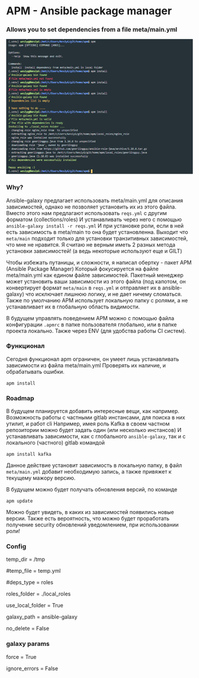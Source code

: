 # APM - Ansible package manager

### Allows you to set dependencies from a file meta/main.yml

![alt text](https://github.com/WeslyG/apm/blob/master/etc/screen.png?raw=true)


### Why?

Ansible-galaxy предлагает использовать meta/main.yml для описания зависимостей, однако не позволяет
установить их из этого файла. Вместо этого нам предлагают использовать `reqs.yml` с другим форматом (collections/roles)
И устанавливать через него с помощью `ansible-galaxy install -r reqs.yml`
И при установке роли, если в ней есть зависимость в meta/main то она будет установленна. Выходит
что `meta/main` подходит только для установки транзитивных зависимостей, что мне не нравится.
Я считаю не верным иметь 2 разных метода установки зависимостей! (а ведь некоторые используют еще и GILT)

Чтобы избежать путаницы, и сложности, я написал обертку -  пакет APM (Ansible Package Manager)
Который фокусируется на файле meta/main.yml как едином файле зависимостей.
Пакетный менеджер может установить ваши зависимости из этого файла (под капотом, он конвертирует формат `meta/main` в `reqs.yml` и отправляет
их в ansible-galaxy) что исключает лишнюю логику, и не дает ничему сломаться. Также по умолчанию APM использует
локальную папку с ролями, а не устанавливает их в глобальную область видимости.

В будущем управлять поведением APM можно с помощью файла конфигурации `.apmrc` в папке пользователя глобально, или в папке проекта локально.
Также через ENV (для удобства работы CI систем).

### Функционал

Сегодня функционал apm ограничен, он умеет лишь устанавливать зависимости из файла meta/main.yml
Проверять их наличие, и обрабатывать ошибки.

```
apm install
```

### Roadmap

В будущем планируется добавить интересные вещи, как например.
Возможность работы с частными gitlab инстансами, для поиска в них утилит, и работ cli
Например, имея роль Kafka в своем частном репозитории можно будет задать один (или несколько инстансов)
И устанавливать зависимости, как с глобального `ansible-galaxy`, так и с локального (частного) gitlab командой
```
apm install kafka
```
Данное действие установит зависимость в локальную папку, в файл `meta/main.yml` добавит необходимую запись, а также привяжет к текущему мажору версию.

В будущем можно будет получать обновления версий, по команде
```
apm update
```
Можно будет увидеть, в каких из зависимостей появились новые версии.
Также есть вероятность, что можно будет проработать получение security обновлений уведомлением, при использовании роли!


### Config

temp_dir = /tmp

#temp_file = temp.yml

#deps_type = roles


roles_folder = ./local_roles

use_local_folder = True


galaxy_path = ansible-galaxy

no_delete = False


### galaxy params
force = True

ignore_errors = False


